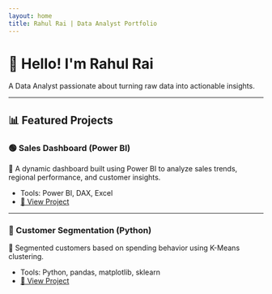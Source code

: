 ```yaml
---
layout: home
title: Rahul Rai | Data Analyst Portfolio
---
```


# 👋 Hello! I'm Rahul Rai  
A Data Analyst passionate about turning raw data into actionable insights.

---

## 📊 Featured Projects

### 🟢 Sales Dashboard (Power BI)
🚀 A dynamic dashboard built using Power BI to analyze sales trends, regional performance, and customer insights.

- Tools: Power BI, DAX, Excel
- [📂 View Project](./projects/sales-dashboard-powerbi)

---

### 🔵 Customer Segmentation (Python)
🎯 Segmented customers based on spending behavior using K-Means clustering.

- Tools: Python, pandas, matplotlib, sklearn
- [📂 View Project](./projects/customer-segmentation-python)
